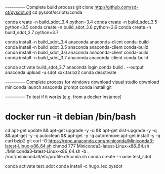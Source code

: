 ---------- Complete build process
git clone http://github.com/sd-ot/pysdot.git
cd pysdot/scripts/conda

conda create -n build_sdot_3.4 python=3.4
conda create -n build_sdot_3.5 python=3.5
conda create -n build_sdot_3.6 python=3.6
conda create -n build_sdot_3.7 python=3.7

conda install -n build_sdot_3.4 anaconda anaconda-client conda-build
conda install -n build_sdot_3.5 anaconda anaconda-client conda-build
conda install -n build_sdot_3.6 anaconda anaconda-client conda-build
conda install -n build_sdot_3.7 anaconda anaconda-client conda-build

conda activate build_sdot_3.7
anaconda login
conda build . --output
anaconda upload -u sdot xxx.tar.bz2
conda deactivate

---------- Complete process for windows
download visual studio
download miniconda
launch anaconda prompt
conda install git

---------- To test if it works (e.g. from a docker instance)
# docker run -it debian /bin/bash
cd
apt-get update && apt-get upgrade -y -q && apt-get dist-upgrade -y -q && apt-get -y -q autoclean && apt-get -y -q autoremove
apt-get install -y -q curl bzip2 git
curl -O https://repo.anaconda.com/miniconda/Miniconda3-latest-Linux-x86_64.sh
chmod 777 Miniconda3-latest-Linux-x86_64.sh
./Miniconda3-latest-Linux-x86_64.sh -b
. /root/miniconda3/etc/profile.d/conda.sh
conda create --name test_sdot

conda activate test_sdot
conda install -c hugo_lec pysdot


